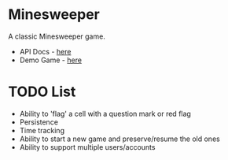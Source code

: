 # Minesweeper

A classic Minesweeper game.

- API Docs - [here](https://mauro-minesweeper-api.herokuapp.com/api-docs.html)
- Demo Game - [here](https://mauro-minesweeper-api.herokuapp.com)

# TODO List
* Ability to 'flag' a cell with a question mark or red flag
* Persistence
* Time tracking
* Ability to start a new game and preserve/resume the old ones
* Ability to support multiple users/accounts

